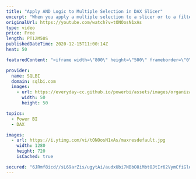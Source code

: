 ```yaml
---
title: "Apply AND Logic to Multiple Selection in DAX Slicer"
excerpt: "When you apply a multiple selection to a slicer or to a filter, you obtain a logical OR condition between selected items. This video shows how to implement a logical AND condition in a measure instead of the standard OR one. Article and download: https://sql.bi/26121?aff=yt  How to learn DAX: https://www.sqlbi.com/guides/dax/?aff=yt"
originalUrl: https://youtube.com/watch?v=tONOosN1xAs
type: video
price: Free
length: PT12M50S
publishedDateTime: 2020-12-15T11:00:14Z
heat: 50

featuredContent: "<iframe width=\"800\" height=\"500\" frameborder=\"0\" src=\"https://www.youtube.com/embed/tONOosN1xAs\" allow=\"accelerometer; autoplay; encrypted-media; gyroscope; picture-in-picture\" allowfullscreen></iframe>"

provider:
  name: SQLBI
  domain: sqlbi.com
  images:
    - url: https://everyday-cc.github.io/powerbi/assets/images/organizations/sqlbi.com-50x50.jpg
      width: 50
      height: 50

topics:
  - Power BI
  - DAX

images:
  - url: https://i.ytimg.com/vi/tONOosN1xAs/maxresdefault.jpg
    width: 1280
    height: 720
    isCached: true

secured: "6JRmf8icd//sL69arZis/ugytAi/audxUbi7NBbO8iMbtOJtIr62VymCfiGlqPjp7iw2RqLbjOewj3/qUENV+z5TJjQQ++Rmyja/kjPT4KXLO0+kZtsDXXy6kUzBDt1XhINRM+jjLE4pWlri1ucAMEgvDDph3V+3RYQNi5btrwlj35A1KtQcy4sAmXzB5pwFxJZw6jOGNbFpu/R8B8FpD1xDpHGiyNhQK7OFKgT1sAjj8tfDsDllqQPPgIFqCx8yWpMNiUoZLdifsJuEEu3z1gwzH8ARyzuA/i305O3pZVIepgvOFjtbkf11lZavgH+HAQUwWdXg81nISMFMgncNlqQKSaF3wa3cdEKbO4wViixrZd9AW2thPy17NEFINhV2lQ45f4Q73gK/Cd/1PkHwLW860JkFJqpK15xT4Q6eweI=;8/UqAp0hfvEDrxk2sGv8Jw=="
---
```


